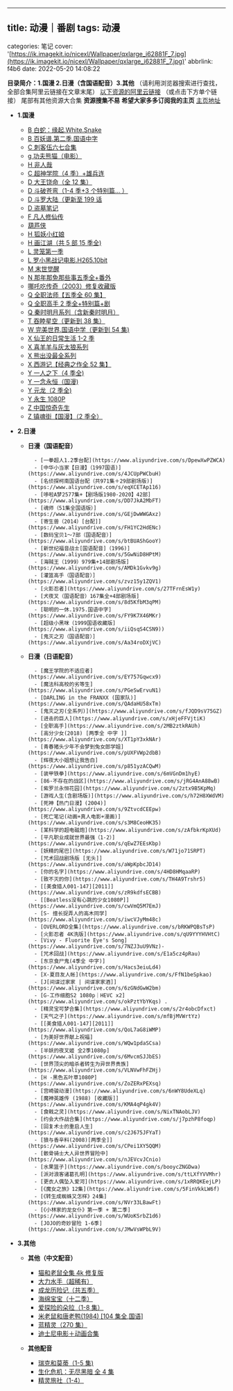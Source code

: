---

## title: 动漫｜番剧 tags: 动漫

categories: 笔记
cover: '[https://ik.imagekit.io/nicexl/Wallpaper/qxlarge_i62881F_7.jpg](https://ik.imagekit.io/nicexl/Wallpaper/qxlarge_i62881F_7.jpg)'
abbrlink: f4b6
date: 2022-05-20 14:08:22

**目录简介：1.国漫 2.日漫（含国语配音）3.其他** （请利用浏览器搜索进行查找，全部合集阿里云链接在文章末尾）
[以下资源的阿里云链接](https://www.aliyundrive.com/s/gVRUV8RTrFT) （或点击下方单个链接） 尾部有其他资源大合集
**资源搜集不易**
**希望大家多多订阅我的主页**
[主页地址](https://www.aliyundrive.com/u/7b9562898bb84cf180bc95908878bb59)

- **1.国漫**

  - [B 白蛇：缘起.White.Snake](https://www.aliyundrive.com/s/R4w6TAxTJq5)
  - [B 百妖谱.第二季.国语中字](https://www.aliyundrive.com/s/G5y3AFdBw67)
  - [C 刺客伍六七合集](https://www.aliyundrive.com/s/pkf8EVHgLh7)
  - [g 功夫熊猫（电影）](https://www.aliyundrive.com/s/SWYN9jZH5Qv)
  - [H 非人哉](https://www.aliyundrive.com/s/tYHTHCceC9x)
  - [C 超神学院（4 季）+雄兵连](https://www.aliyundrive.com/s/vhvA6Zrikri)
  - [D 大王饶命（全 12 集）](https://www.aliyundrive.com/s/vLunksmHHQQ)
  - [D 斗破苍弯（1-4 季+3 个特别篇... ）](https://www.aliyundrive.com/s/W4Mk4nDS3M3)
  - [D 斗罗大陆（更新至 199 话](https://www.aliyundrive.com/s/trkY3oAVrwB)
  - [D 盗墓笔记](https://www.aliyundrive.com/s/xb7k8xUEbXs)
  - [F 凡人修仙传](https://www.aliyundrive.com/s/VvBN4SEc1W8)
  - [葫芦侠](https://www.aliyundrive.com/s/TH4A9Trshr5)
  - [H 狐妖小红娘](https://www.aliyundrive.com/s/H7knVHEgiUh)
  - [H 画江湖（共 5 部 15 季全)](https://www.aliyundrive.com/s/pk12mA2djCK)
  - [L 灵笼第一季](https://www.aliyundrive.com/s/aGExuyvSRnW)
  - [L 罗小黑战记电影.H265.10bit](https://www.aliyundrive.com/s/ox74AqKu7oC)
  - [M 末世觉醒](https://www.aliyundrive.com/s/fhbhvfpsGDZ)
  - [N 那年那免那些事五季全+番外](https://www.aliyundrive.com/s/3nLvSLyzLo9)
  - [哪吒吃传奇（2003）修复收藏版](https://www.aliyundrive.com/s/rRQR5Q4mrZn)
  - [Q 全职法师【五季全 60 集】](https://www.aliyundrive.com/s/NAJbeQ43mAH)
  - [Q 全职高手 2 季全+特别篇+剧](https://www.aliyundrive.com/s/eEE2s4cCPgh)
  - [Q 秦时明月系列（含新秦时明月）](https://www.aliyundrive.com/s/pebvziZ5fUU)
  - [T 吞睦星空（更新到 38 集）](https://www.aliyundrive.com/s/D3QWrYZgDWi)
  - [W 完美世界.国语中学（更新到 54 集)](https://www.aliyundrive.com/s/1HRv2gRn6dt)
  - [X 仙王的日常生活 1-2 季](https://www.aliyundrive.com/s/ZuKB1kGtuvi)
  - [X 喜羊羊与灰太狼系列](https://www.aliyundrive.com/s/ihAFZjtRmQg)
  - [X 熊出没最全系列](https://www.aliyundrive.com/s/iXX9jo7i4q1)
  - [X 西游记【经典之作全 52 集】](https://www.aliyundrive.com/s/kYCdp9xiE5P)
  - [Y 一人之下（4 季全)](https://www.aliyundrive.com/s/a19iJnD1ud9)
  - [Y 一念永恒（国漫)](https://www.aliyundrive.com/s/5rMAgvrUurW)
  - [Y 元龙（2 季全)](https://www.aliyundrive.com/s/dTKoAtqr9KD)
  - [Y 永生 1080P](https://www.aliyundrive.com/s/K6zEPQACQxz)
  - [Z 中国惊奇先生](https://www.aliyundrive.com/s/vG1eP8XKPDu)
  - [Z 镇魂街【国漫】（2 季全）](https://www.aliyundrive.com/s/mdYBmXehRHc)

- **2.日漫**

  - **日漫（国语配音）**

          - [一拳超人1.2季台配](https://www.aliyundrive.com/s/DpewXwPZWCA)
          - [中华小当家【日漫】（1997国语)](https://www.aliyundrive.com/s/4JCUpPWCbuH)
          - [名侦探柯南国语台配（共971集＋29部剧场版)](https://www.aliyundrive.com/s/eqXCETAp116)
          - [哆啦A梦2577集+【剧场版1980-2020】42部](https://www.aliyundrive.com/s/DD7JkA2MbFT)
          - [魂师（51集全国语版）](https://www.aliyundrive.com/s/GEjDwWWGAxz)
          - [寄生兽（2014）[台配]](https://www.aliyundrive.com/s/FH1YC2HdENc)
          - [数码宝贝1～7部（国语配音）](https://www.aliyundrive.com/s/btBUAShGooY)
          - [新世纪福音战士[国语配音]（1996)](https://www.aliyundrive.com/s/5GwNiD8HPtM)
          - [海贼王（1999）979集+14部剧场版](https://www.aliyundrive.com/s/AMDk1Gvkv9g)
          - [灌篮高手（国语配音）](https://www.aliyundrive.com/s/zvz15y1ZQV1)
          - [火影忍者](https://www.aliyundrive.com/s/27TFrnEsW1y)
          - [犬夜叉（国语配音）167集全+4部剧场版](https://www.aliyundrive.com/s/8d5KfbM3qPM)
          - [聪明的一休.1975.国语中字](https://www.aliyundrive.com/s/FY9K7X46MKr)
          - [超级小黑咪（1999国语收藏版](https://www.aliyundrive.com/s/iiQsqS4CSN9))
          - [鬼灭之刃（国语配音）](https://www.aliyundrive.com/s/Aa34roDXjVC)

  - **日漫（日语配音）**

          - [魔王学院的不适应者](https://www.aliyundrive.com/s/EY757Gqwcx9)
          - [魔法科高校的劣等生](https://www.aliyundrive.com/s/PGeSwErvuN1)
          - [DARLING in the FRANXX (国家队)](https://www.aliyundrive.com/s/QAdaHU58xTm)
          - [鬼灭之刃(全系列)](https://www.aliyundrive.com/s/fJQD9sV75GZ)
          - [进击的巨人](https://www.aliyundrive.com/s/xHjeFFVjtiK)
          - [全职高手](https://www.aliyundrive.com/s/2MB2ztkRAUh)
          - [高分少女(2018) [两季全 中字 ]](https://www.aliyundrive.com/s/XT1pY3xkNAr)
          - [青春猪头少年不会梦到兔女郎学姐](https://www.aliyundrive.com/s/pUXFVWp2dbB)
          - [辉夜大小姐想让我告白](https://www.aliyundrive.com/s/p851yzACQwM)
          - [装甲铁拳](https://www.aliyundrive.com/s/6mVGnDm1hyE)
          - [86-不存在的战区](https://www.aliyundrive.com/s/jRG4AnA88wB)
          - [紫罗兰永恒花园](https://www.aliyundrive.com/s/2ztx9B5KpMq)
          - [游戏人生(含剧场版)](https://www.aliyundrive.com/s/h72H8XWdVM)
          - [死神【热门日漫】(2004)](https://www.aliyundrive.com/s/9ZtvcdCEEpw)
          - [死亡笔记(动画+真人电影+漫画)](https://www.aliyundrive.com/s/s3M8CeoHK35)
          - [某科学的超电磁炮](https://www.aliyundrive.com/s/zAfbkrKpXUd)
          - [平凡职业成就世界最强（1-2）](https://www.aliyundrive.com/s/qEwZ7EEsKbp)
          - [妖精的尾巴](https://www.aliyundrive.com/s/W71jo71SRPT)
          - [咒术回战剧场版 [无头]](https://www.aliyundrive.com/s/aWpKpbcJD14)
          - [你的名字](https://www.aliyundrive.com/s/4HD8HMqaaRP)
          - [致不灭的你](https://www.aliyundrive.com/s/TH4A9Trshr5)
          - [[美食猎人001-147][2011]](https://www.aliyundrive.com/s/zR9kdfsECBB)
          - [[Beatless没有心跳的少女1080P]](https://www.aliyundrive.com/s/cwVmQ5M7EmJ)
          - [S- 擅长捉弄人的高木同学](https://www.aliyundrive.com/s/iwcVJyMm48c)
          - [OVERLORD全集](https://www.aliyundrive.com/s/bRKWPQBsTsP)
          - [火影忍者 4K洗版](https://www.aliyundrive.com/s/qU9YYYHVHtC)
          - [Vivy - Fluorite Eye's Song](https://www.aliyundrive.com/s/7NZJ3uU9VNz)-
          - [咒术回战](https://www.aliyundrive.com/s/E1a5cz4pRau)
          - [东京食尸鬼(4季全 中字)](https://www.aliyundrive.com/s/Hacs3eiuLd4)
          - [X-夏目友人帐](https://www.aliyundrive.com/s/FfN1beSpkao)
          - [J[间谍过家家 | 间谍家家酒]](https://www.aliyundrive.com/s/6zGNdGwW2bm)
          - [G-工作细胞S2 1080p｜HEVC x2](https://www.aliyundrive.com/s/okPztYbYKqs) .
          - [精灵宝可梦合集](https://www.aliyundrive.com/s/2r4obcDfxct)
          - [天气之子](https://www.aliyundrive.com/s/mfBjMVWrtYz)
          - [[美食猎人001-147][2011]](https://www.aliyundrive.com/s/QoL7aG8iWMP)
          - [为美好世界献上祝福](https://www.aliyundrive.com/s/WQw1pdaSCsa)
          - [半妖的夜叉姬 全2季1080p](https://www.aliyundrive.com/s/6MvcmSJJbES)
          - [世界顶尖的暗杀者转生为异世界贵族](https://www.aliyundrive.com/s/VLNVwFhFZHj)
          - [H -黑色五叶草1080P](https://www.aliyundrive.com/s/ZoZERxPEXsq)
          - [宫崎骏动漫](https://www.aliyundrive.com/s/6nWY8UdeXLq)
          - [魔神英雄传 (1988) [收藏版]](https://www.aliyundrive.com/s/KMA4qP4gk4V)
          - [食戟之灵](https://www.aliyundrive.com/s/NixTNAobLJV)
          - [约会大作战合集](https://www.aliyundrive.com/s/j7pzhP8foqp)
          - [回复术士的重启人生](https://www.aliyundrive.com/s/c2J675JFYaT)
          - [狼与香辛料(2008)[两季全]](https://www.aliyundrive.com/s/CPei1XY5QQM)
          - [骸骨骑士大人异世界冒险中](https://www.aliyundrive.com/s/nJEVcvJCnio)
          - [水果篮子](https://www.aliyundrive.com/s/booycZNGDwa)
          - [派对浪客诸葛孔明](https://www.aliyundrive.com/s/ttLXfYVVMhr)
          - [更衣人偶坠入爱河](https://www.aliyundrive.com/s/1xRRQKEejLP)
          - [《魔女之旅》12集](https://www.aliyundrive.com/s/5FinVkkLW6f)
          - [《转生成蜘蛛又怎样》24集](https://www.aliyundrive.com/s/NVr33LBawFt)
          - [《小林家的龙女仆》第一季 + 第二季](https://www.aliyundrive.com/s/WUoKSrbZ1d6)
          - [JOJO的奇妙冒险 1-6季](https://www.aliyundrive.com/s/JMwVsWPbL9V)

- **3.其他**

  - **其他（中文配音）**

    - [猫和老鼠全集 4k 修复版](https://www.aliyundrive.com/s/u9BM5YTEh8B)
    - [大力水手（超稀有）](https://www.aliyundrive.com/s/BQBWdpRGSoo)
    - [成龙历险记（共五季）](https://www.aliyundrive.com/s/zRZTBBQuBYt)
    - [海绵宝宝（十二季）](https://www.aliyundrive.com/s/MWUQNLmBYSX)
    - [爱探险的朵拉（1-8 集）](https://www.aliyundrive.com/s/E1nWXk5YVng)
    - [米老鼠和唐老鸭(1984) [104 集全,国语]](https://www.aliyundrive.com/s/9hZMTh1C2HZ)
    - [蓝精灵（270 集）](https://www.aliyundrive.com/s/fLh4euZHHmL)
    - [迪士尼电影＋动画合集](https://www.aliyundrive.com/s/YUCX4sZJbN5)

  - **其他配音**

    - [瑞克和莫蒂（1-5 集)](https://www.aliyundrive.com/s/4tZ646Mq9Pz)
    - [生化危机：无尽黑暗 全 4 集](https://www.aliyundrive.com/s/UiZBDYJX63x)
    - [精灵旅社（1-4）](https://www.aliyundrive.com/s/gtk7jDaQpqS)
